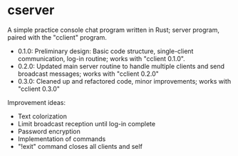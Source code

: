 # cserver

A simple practice console chat program written in Rust; server program, paired with the "cclient" program.

* 0.1.0: Preliminary design: Basic code structure, single-client communication, log-in routine; works with "cclient 0.1.0".
* 0.2.0: Updated main server routine to handle multiple clients and send broadcast messages; works with "cclient 0.2.0"
* 0.3.0: Cleaned up and refactored code, minor improvements; works with "cclient 0.3.0"

Improvement ideas:
* Text colorization
* Limit broadcast reception until log-in complete
* Password encryption
* Implementation of commands
* "!exit" command closes all clients and self
